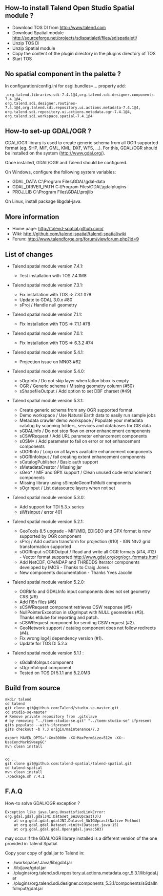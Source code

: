 ## How-to install Talend Open Studio Spatial module ?

 * Download TOS DI from http://www.talend.com
 * Download Spatial module http://sourceforge.net/projects/sdispatialetl/files/sdispatialetl/
 * Unzip TOS DI
 * Unzip Spatial module
 * Copy the content of the plugin directory in the plugins directory of TOS
 * Start TOS

## No spatial component in the palette ?

In configuration/config.ini for osgi.bundles=... property add:

```
,org.talend.libraries.sdi-7.4.1@4,org.talend.sdi.designer.components-7.4.1@4,
org.talend.sdi.designer.routines-7.4.1@4,org.talend.sdi.repository.ui.actions.metadata-7.4.1@4,
org.talend.sdi.repository.ui.actions.metadata.ogr-7.4.1@4,
org.talend.sdi.workspace.spatial-7.4.1@4 
```


## How-to set-up GDAL/OGR ?

GDAL/OGR library is used to create generic schema from all OGR supported format
(eg. SHP, MIF, GML, KML, DXF, WFS, ...). For this, GDAL/OGR should be installed 
on the system (http://www.gdal.org/). 

Once installed, GDAL/OGR and Talend should be configured.

On Windows, configure the following system variables:
 * GDAL_DATA C:\Program Files\GDAL\gdal-data
 * GDAL_DRIVER_PATH C:\Program Files\GDAL\gdalplugins
 * PROJ_LIB C:\Program Files\GDAL\projlib


On Linux, install package libgdal-java.



## More information

 * Home page: http://talend-spatial.github.com/
 * Wiki: http://github.com/talend-spatial/talend-spatial/wiki
 * Forum: http://www.talendforge.org/forum/viewforum.php?id=9


## List of changes

* Talend spatial module version 7.4.1:
  * Test installation with TOS 7.4.1M8
  
* Talend spatial module version 7.3.1:
  * Fix installation with TOS => 7.3.1 #78
  * Update to GDAL 3.0.x #80
  * sProj / Handle null geometry

* Talend spatial module version 7.1.1:
  * Fix installation with TOS => 7.1.1 #78
  
* Talend spatial module version 7.0.1:
  * Fix installation with TOS => 6.3.2 #74

* Talend spatial module version 5.4.1:
  * Projection issue on MN03 #62
  
* Talend spatial module version 5.4.0:
  * sOgrInfo / Do not skip layer when latlon bbox is empty
  * OGR / Generic schema / Missing geometry column (#50)
  * sShapefileOutput / Add option to set DBF charset (#49)

* Talend spatial module version 5.3.1:
  * Create generic schema from any OGR supported format.
  * Demo workspace / Use Natural Earth data to easily run sample jobs
  * Metadata crawler demo workspace / Populate your metadata catalog by scanning folders, services and databases for GIS data
  * sGDALInfo / Do not stop flow on error enhancement components
  * sCSWRequest / Add URL parameter enhancement components
  * sOSM* / Add parameter to fail on error or not enhancement components
  * sOGRInfo / Loop on all layers available enhancement components
  * sOGRInfoInput / fail creating extent enhancement components
  * sCatalogPublisher / Basic auth support
  * sMetadataCreator / Missing jar
  * sGeo* / MIF and GPX support / Clean unused code enhancement components
  * Missing library using sSimpleGeomToMulti components
  * sOgrInput / List datasource layers when not set 

* Talend spatial module version 5.3.0:
  * Add support for TDI 5.3.x series
  * sWfsInput / error 401

* Talend spatial module version 5.2.1:
  * GeoTools 8.5 upgrade - MIF/MID, EDIGEO and GPX format is now supported by OGR component
  * sProj / Add custom transform for projection (#10) - IGN Ntv2 grid transformation supported
  * sOGRInput-sOGROutput / Read and write all OGR formats (#14, #12) - Vector format supported http://www.gdal.org/ogr/ogr_formats.html
  * Add NetCDF, OPeNDAP and THREDDS Iterator components developed by IMOS - Thanks to Craig Jones
  * New components documentation - Thanks Yves Jacolin

* Talend spatial module version 5.2.0:
  * OGRInfo and GDALInfo input components does not set geometry CRS (#9)
  * Add i18n files (#6)
  * sCSWRequest component retrieves CSW response (#5)
  * NullPointerException in sOgrInput with NULL geometries (#3). Thanks etdube for reporting and patch.
  * sCSWRequest component for sending CSW request (#2).
  * GeoNetwork support / catalog component does not follow redirects (#4).
  * Fix wrong log4j dependency version (#1).
  * Update for TOS DI 5.2.x

* Talend spatial module version 5.1.1 :
  * sGdalInfoInput component
  * sOgrInfoInput component
  * Tested on TOS DI 5.1.1 and 5.2.0M3




## Build from source


```shell script
mkdir talend
cd talend
git clone git@github.com:Talend/studio-se-master.git 
cd studio-se-master
# Remove private repository from .gitslave
# by removing "../toem-studio-se.git" "../toem-studio-se" ifpresent
gits populate --with-ifpresent
gits checkout -b 7.3 origin/maintenance/7.3

export MAVEN_OPTS='-Xmx8000m -XX:MaxPermSize=512m -XX:-UseConcMarkSweepGC'
mvn clean install


cd ..
git clone git@github.com:talend-spatial/talend-spatial.git
cd talend-spatial
mvn clean install
./package.sh 7.4.1
```



## F.A.Q

How-to solve GDAL/OGR exception ?

```
Exception like java.lang.UnsatisfiedLinkError: org.gdal.gdal.gdalJNI.Dataset_SWIGUpcast(J)J
	at org.gdal.gdal.gdalJNI.Dataset_SWIGUpcast(Native Method)
	at org.gdal.gdal.Dataset.<init>(Dataset.java:15)
	at org.gdal.gdal.gdal.Open(gdal.java:583)
```
may occur if the GDAL/OGR library installed is a different version of the one provided
in Talend Spatial.

Copy your copy of gdal.jar to Talend in:
 * ./workspace/.Java/lib/gdal.jar
 * ./lib/java/gdal.jar
 * ./plugins/org.talend.sdi.repository.ui.actions.metadata.ogr_5.3.1/lib/gdal.jar
 * ./plugins/org.talend.sdi.designer.components_5.3.1/components/sGdalInfoInput/gdal.jar







